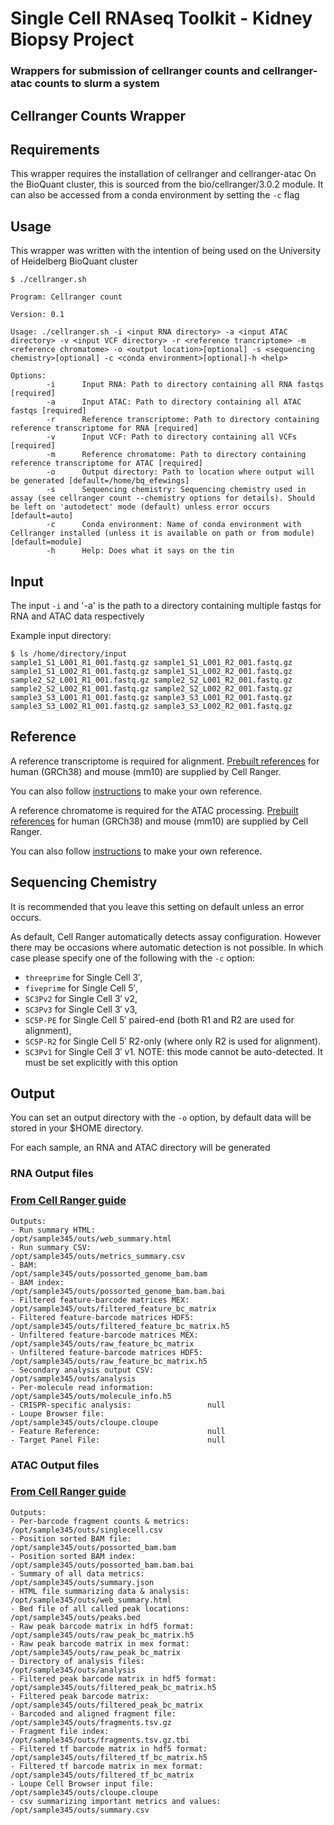 # Single Cell RNAseq Toolkit - Kidney Biopsy Project

### Wrappers for submission of cellranger counts and cellranger-atac counts to slurm a system

## Cellranger Counts Wrapper

## Requirements
This wrapper requires the installation of cellranger and cellranger-atac
On the BioQuant cluster, this is sourced from the bio/cellranger/3.0.2 module.
It can also be accessed from a conda environment by setting the `-c` flag 

## Usage

This wrapper was written with the intention of being used on the University of Heidelberg BioQuant cluster

```
$ ./cellranger.sh

Program: Cellranger count

Version: 0.1

Usage: ./cellranger.sh -i <input RNA directory> -a <input ATAC directory> -v <input VCF directory> -r <reference trancriptome> -m <reference chromatome> -o <output location>[optional] -s <sequencing chemistry>[optional] -c <conda environment>[optional]-h <help>

Options:   
        -i      Input RNA: Path to directory containing all RNA fastqs [required]
        -a      Input ATAC: Path to directory containing all ATAC fastqs [required]
        -r      Reference transcriptome: Path to directory containing reference transcriptome for RNA [required]
		-v      Input VCF: Path to directory containing all VCFs [required]
        -m      Reference chromatome: Path to directory containing reference transcriptome for ATAC [required]
        -o      Output directory: Path to location where output will be generated [default=/home/bq_efewings]
        -s      Sequencing chemistry: Sequencing chemistry used in assay (see cellranger count --chemistry options for details). Should be left on 'autodetect' mode (default) unless error occurs [default=auto]
        -c      Conda environment: Name of conda environment with Cellranger installed (unless it is available on path or from module) [default=module]
        -h      Help: Does what it says on the tin
```
## Input

The input `-i` and '-a' is the path to a directory containing multiple fastqs for RNA and ATAC data respectively


Example input directory:
```
$ ls /home/directory/input
sample1_S1_L001_R1_001.fastq.gz sample1_S1_L001_R2_001.fastq.gz
sample1_S1_L002_R1_001.fastq.gz sample1_S1_L002_R2_001.fastq.gz
sample2_S2_L001_R1_001.fastq.gz sample2_S2_L001_R2_001.fastq.gz
sample2_S2_L002_R1_001.fastq.gz sample2_S2_L002_R2_001.fastq.gz
sample3_S3_L001_R1_001.fastq.gz sample3_S3_L001_R2_001.fastq.gz
sample3_S3_L002_R1_001.fastq.gz sample3_S3_L002_R2_001.fastq.gz
```
## Reference

A reference transcriptome is required for alignment. [Prebuilt references](https://support.10xgenomics.com/single-cell-gene-expression/software/downloads/latest) for human (GRCh38) and mouse (mm10) are supplied by Cell Ranger.

You can also follow [instructions](https://support.10xgenomics.com/single-cell-gene-expression/software/pipelines/latest/using/tutorial_mr) to make your own reference.

A reference chromatome is required for the ATAC processing. [Prebuilt references](https://support.10xgenomics.com/single-cell-atac/software/downloads/latest) for human (GRCh38) and mouse (mm10) are supplied by Cell Ranger.

You can also follow [instructions](https://support.10xgenomics.com/single-cell-atac/software/pipelines/latest/advanced/references) to make your own reference.

## Sequencing Chemistry

It is recommended that you leave this setting on default unless an error occurs.

As default, Cell Ranger automatically detects assay configuration. However there may be occasions where automatic detection is not possible. In which case please specify one of the following with the `-c` option:

+ `threeprime` for Single Cell 3′,
+ `fiveprime` for Single Cell 5′,
+ `SC3Pv2` for Single Cell 3′ v2,
+ `SC3Pv3` for Single Cell 3′ v3,
+ `SC5P-PE` for Single Cell 5′ paired-end (both R1 and R2 are used for alignment),
+ `SC5P-R2` for Single Cell 5′ R2-only (where only R2 is used for alignment).
+ `SC3Pv1` for Single Cell 3′ v1. NOTE: this mode cannot be auto-detected. It must be set explicitly with this option

## Output

You can set an output directory with the `-o` option, by default data will be stored in your $HOME directory.

For each sample, an RNA and ATAC directory will be generated

### RNA Output files
### [From Cell Ranger guide](https://support.10xgenomics.com/single-cell-gene-expression/software/pipelines/latest/using/count)


```
Outputs:
- Run summary HTML:                         /opt/sample345/outs/web_summary.html
- Run summary CSV:                          /opt/sample345/outs/metrics_summary.csv
- BAM:                                      /opt/sample345/outs/possorted_genome_bam.bam
- BAM index:                                /opt/sample345/outs/possorted_genome_bam.bam.bai
- Filtered feature-barcode matrices MEX:    /opt/sample345/outs/filtered_feature_bc_matrix
- Filtered feature-barcode matrices HDF5:   /opt/sample345/outs/filtered_feature_bc_matrix.h5
- Unfiltered feature-barcode matrices MEX:  /opt/sample345/outs/raw_feature_bc_matrix
- Unfiltered feature-barcode matrices HDF5: /opt/sample345/outs/raw_feature_bc_matrix.h5
- Secondary analysis output CSV:            /opt/sample345/outs/analysis
- Per-molecule read information:            /opt/sample345/outs/molecule_info.h5
- CRISPR-specific analysis:                 null
- Loupe Browser file:                       /opt/sample345/outs/cloupe.cloupe
- Feature Reference:                        null
- Target Panel File:                        null

```

### ATAC Output files
### [From Cell Ranger guide](https://support.10xgenomics.com/single-cell-atac/software/pipelines/latest/using/count)


```
Outputs:
- Per-barcode fragment counts & metrics:        /opt/sample345/outs/singlecell.csv
- Position sorted BAM file:                     /opt/sample345/outs/possorted_bam.bam
- Position sorted BAM index:                    /opt/sample345/outs/possorted_bam.bam.bai
- Summary of all data metrics:                  /opt/sample345/outs/summary.json
- HTML file summarizing data & analysis:        /opt/sample345/outs/web_summary.html
- Bed file of all called peak locations:        /opt/sample345/outs/peaks.bed
- Raw peak barcode matrix in hdf5 format:       /opt/sample345/outs/raw_peak_bc_matrix.h5
- Raw peak barcode matrix in mex format:        /opt/sample345/outs/raw_peak_bc_matrix
- Directory of analysis files:                  /opt/sample345/outs/analysis
- Filtered peak barcode matrix in hdf5 format:  /opt/sample345/outs/filtered_peak_bc_matrix.h5
- Filtered peak barcode matrix:                 /opt/sample345/outs/filtered_peak_bc_matrix
- Barcoded and aligned fragment file:           /opt/sample345/outs/fragments.tsv.gz
- Fragment file index:                          /opt/sample345/outs/fragments.tsv.gz.tbi
- Filtered tf barcode matrix in hdf5 format:    /opt/sample345/outs/filtered_tf_bc_matrix.h5
- Filtered tf barcode matrix in mex format:     /opt/sample345/outs/filtered_tf_bc_matrix
- Loupe Cell Browser input file:                /opt/sample345/outs/cloupe.cloupe
- csv summarizing important metrics and values: /opt/sample345/outs/summary.csv
 
```


